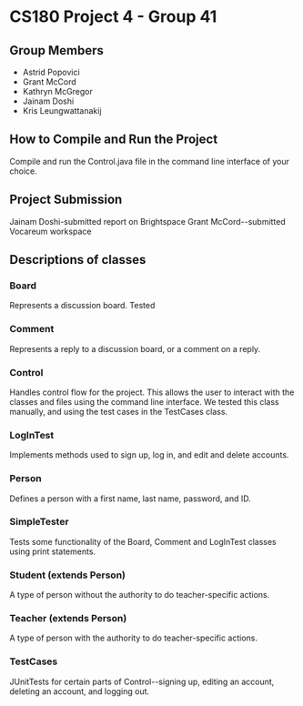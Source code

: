 # CS180 Project 4 - Group 41
## Group Members
- Astrid Popovici
- Grant McCord
- Kathryn McGregor
- Jainam Doshi
- Kris Leungwattanakij 

## How to Compile and Run the Project
Compile and run the Control.java file in the command line interface of your choice.

## Project Submission
Jainam Doshi-submitted report on Brightspace
Grant McCord--submitted Vocareum workspace

## Descriptions of classes
### Board
Represents a discussion board.  Tested 

### Comment
Represents a reply to a discussion board, or a comment on a reply.

### Control
Handles control flow for the project.  This allows the user to interact with the classes and files using the command line interface.  We tested this class manually, and using the test cases in the TestCases class.

### LogInTest
Implements methods used to sign up, log in, and edit and delete accounts.

### Person
Defines a person with a first name, last name, password, and ID.

### SimpleTester
Tests some functionality of the Board, Comment and LogInTest classes using print statements.

### Student (extends Person)
A type of person without the authority to do teacher-specific actions.

### Teacher (extends Person)
A type of person with the authority to do teacher-specific actions.

### TestCases
JUnitTests for certain parts of Control--signing up, editing an account, deleting an account, and logging out.
